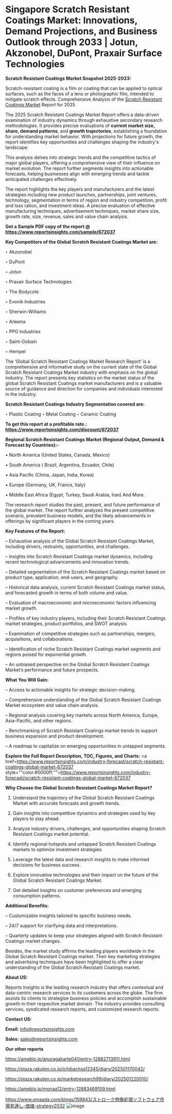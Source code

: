 # Singapore Scratch Resistant Coatings Market: Innovations, Demand Projections, and Business Outlook through 2033 | Jotun, Akzonobel, DuPont, Praxair Surface Technologies

<strong>Scratch Resistant Coatings Market Snapshot 2025-2033:</strong>

Scratch-resistant coating is a film or coating that can be applied to optical surfaces, such as the faces of a lens or photographic film, intended to mitigate scratch effects. Comprehensive Analysis of the <a href=https://www.reportsinsights.com/sample/672037>Scratch Resistant Coatings Market</a> Report for 2025

The 2025 Scratch Resistant Coatings Market Report offers a data-driven examination of industry dynamics through exhaustive secondary research methodologies. It provides precise evaluations of <strong>current market size, share, demand patterns</strong>, and <strong>growth trajectories</strong>, establishing a foundation for understanding market behavior. With projections for future growth, the report identifies key opportunities and challenges shaping the industry's landscape.

This analysis delves into strategic trends and the competitive tactics of major global players, offering a comprehensive view of their influence on market evolution. The report further segments insights into actionable forecasts, helping businesses align with emerging trends and tackle anticipated challenges effectively.

The report highlights the key players and manufacturers and the latest strategies including new product launches, partnerships, joint ventures, technology, segmentation in terms of region and industry competition, profit and loss ration, and investment ideas. A precise evaluation of effective manufacturing techniques, advertisement techniques, market share size, growth rate, size, revenue, sales and value chain analysis.

<strong>Get a Sample PDF copy of the report @ <a href=https://www.reportsinsights.com/sample/672037 style=color:#0000ff;>https://www.reportsinsights.com/sample/672037</a></strong>

<strong>Key Competitors of the Global Scratch Resistant Coatings Market are:</strong>

‣ Akzonobel

‣ DuPont

‣ Jotun

‣ Praxair Surface Technologies

‣ The Bodycote

‣ Evonik Industries

‣ Sherwin-Williams

‣ Arkema

‣ PPG Industries

‣ Saint-Gobain

‣ Hempel

The ‘Global Scratch Resistant Coatings Market Research Report’ is a comprehensive and informative study on the current state of the Global Scratch Resistant Coatings Market industry with emphasis on the global industry. The report presents key statistics on the market status of the global Scratch Resistant Coatings market manufacturers and is a valuable source of guidance and direction for companies and individuals interested in the industry.

<strong>Scratch Resistant Coatings Industry Segmentation covered are:</strong>

‣ Plastic Coating
‣ Metal Coating
‣ Ceramic Coating

<strong>To get this report at a profitable rate.: <a href=https://www.reportsinsights.com/discount/672037 style=color:#0000ff;>https://www.reportsinsights.com/discount/672037</a></strong>

<strong>Regional Scratch Resistant Coatings Market (Regional Output, Demand &amp; Forecast by Countries):-</strong>

• North America (United States, Canada, Mexico)

• South America ( Brazil, Argentina, Ecuador, Chile)

• Asia Pacific (China, Japan, India, Korea)

• Europe (Germany, UK, France, Italy)

• Middle East Africa (Egypt, Turkey, Saudi Arabia, Iran) And More.

The research report studies the past, present, and future performance of the global market. The report further analyzes the present competitive scenario, prevalent business models, and the likely advancements in offerings by significant players in the coming years.

<strong>Key Features of the Report:</strong>

– Exhaustive analysis of the Global Scratch Resistant Coatings Market, including drivers, restraints, opportunities, and challenges.

– Insights into Scratch Resistant Coatings market dynamics, including recent technological advancements and innovation trends.

– Detailed segmentation of the Scratch Resistant Coatings market based on product type, application, end-users, and geography.

– Historical data analysis, current Scratch Resistant Coatings market status, and forecasted growth in terms of both volume and value.

– Evaluation of macroeconomic and microeconomic factors influencing market growth.

– Profiles of key industry players, including their Scratch Resistant Coatings market strategies, product portfolios, and SWOT analysis.

– Examination of competitive strategies such as partnerships, mergers, acquisitions, and collaborations.

– Identification of niche Scratch Resistant Coatings market segments and regions poised for exponential growth.

– An unbiased perspective on the Global Scratch Resistant Coatings Market’s performance and future prospects.

<strong>What You Will Gain:</strong>

– Access to actionable insights for strategic decision-making.

– Comprehensive understanding of the Global Scratch Resistant Coatings Market ecosystem and value chain analysis.

– Regional analysis covering key markets across North America, Europe, Asia-Pacific, and other regions.

– Benchmarking of Scratch Resistant Coatings market trends to support business expansion and product development.

– A roadmap to capitalize on emerging opportunities in untapped segments.

<strong>Explore the Full Report Description, TOC, Figures, and Charts:</strong>
<a href=https://www.reportsinsights.com/industry-forecast/scratch-resistant-coatings-global-market-672037 style=""color:#0000ff;"">https://www.reportsinsights.com/industry-forecast/scratch-resistant-coatings-global-market-672037</a>

<strong>Why Choose the Global Scratch Resistant Coatings Market Report?</strong>

1. Understand the trajectory of the Global Scratch Resistant Coatings Market with accurate forecasts and growth trends.

2. Gain insights into competitive dynamics and strategies used by key players to stay ahead.

3. Analyze industry drivers, challenges, and opportunities shaping Scratch Resistant Coatings market potential.

4. Identify regional hotspots and untapped Scratch Resistant Coatings markets to optimize investment strategies.

5. Leverage the latest data and research insights to make informed decisions for business success.

6. Explore innovative technologies and their impact on the future of the Global Scratch Resistant Coatings Market.

7. Get detailed insights on customer preferences and emerging consumption patterns.

<strong>Additional Benefits:</strong>

– Customizable insights tailored to specific business needs.

– 24/7 support for clarifying data and interpretations.

– Quarterly updates to keep your strategies aligned with Scratch Resistant Coatings market changes.

Besides, the market study affirms the leading players worldwide in the Global Scratch Resistant Coatings market. Their key marketing strategies and advertising techniques have been highlighted to offer a clear understanding of the Global Scratch Resistant Coatings market.

<strong><strong>About US</strong>:</strong>

Reports Insights is the leading research industry that offers contextual and data-centric research services to its customers across the globe. The firm assists its clients to strategize business policies and accomplish sustainable growth in their respective market domain. The industry provides consulting services, syndicated research reports, and customized research reports.

<strong>Contact US:</strong>

<p class=><b>Email:</b> <a href=mailto:info@reportsinsights.com>info@reportsinsights.com</a></p>
<p class=><b>Sales:</b> <a href=mailto:sales@reportsinsights.com>sales@reportsinsights.com</a></p>

<strong>Our other reports</strong>

<a href=https://ameblo.jp/anuragakarte041/entry-12882713911.html>https://ameblo.jp/anuragakarte041/entry-12882713911.html</a>

<a href=https://plaza.rakuten.co.jp/ichibachsa12345/diary/202501170042/>https://plaza.rakuten.co.jp/ichibachsa12345/diary/202501170042/</a>

<a href=https://plaza.rakuten.co.jp/marketresearch99/diary/202501220010/>https://plaza.rakuten.co.jp/marketresearch99/diary/202501220010/</a>

<a href=https://ameblo.jp/monaa12/entry-12883469109.html>https://ameblo.jp/monaa12/entry-12883469109.html</a>

<a href=https://www.omaada.com/blogs/159843/ストローク想像処理ソフトウェア市場見通し-価値-strategy2032>https://www.omaada.com/blogs/159843/ストローク想像処理ソフトウェア市場見通し-価値-strategy2032</a>
![image](https://github.com/user-attachments/assets/124297f8-a511-41be-ac4a-be997e791029)
